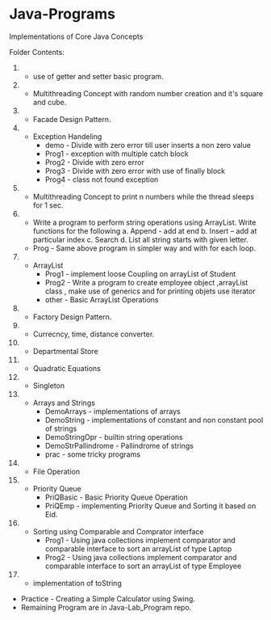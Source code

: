 # Java-Programs
Implementations of Core Java Concepts 

Folder Contents:
1. - use of getter and setter basic program.
2. - Multithreading Concept with random number creation and it's square and cube.
3. - Facade Design Pattern.
4. - Exception Handeling
      - demo - Divide with zero error till user inserts a non zero value
      - Prog1 - exception with multiple catch block
      - Prog2 - Divide with zero error
      - Prog3 - Divide with zero error with use of finally block
      - Prog4 - class not found exception
5. - Multithreading Concept to print n numbers while the thread sleeps for 1 sec.
6. - Write a program to perform string operations using ArrayList. Write functions for
the following a. Append - add at end b. Insert – add at particular index c. Search d. List all
string starts with given letter.
   - Prog - Same above program in simpler way and with for each loop.
7. - ArrayList
      - Prog1 - implement loose Coupling on arrayList of Student
      - Prog2 - Write a program to create employee object ,arrayList class , make use of generics and for printing objets use iterator 
      - other - Basic ArrayList Operations
8. - Factory Design Pattern.
9. - Currecncy, time, distance converter.
10. - Departmental Store
11. - Quadratic Equations
12. - Singleton
13. - Arrays and Strings
       - DemoArrays - implementations of arrays
       - DemoString - implementations of constant and non constant pool of strings
       - DemoStringOpr - builtin string operations
       - DemoStrPallindrome - Pallindrome of strings
       - prac - some tricky programs
14. - File Operation
15. - Priority Queue
       - PriQBasic - Basic Priority Queue Operation
       - PriQEmp - implementing Priority Queue and Sorting it based on Eid.
16. - Sorting using Comparable and Comprator interface 
       - Prog1 - Using java collections implement comparator and comparable interface to sort an arrayList of type Laptop 
       - Prog2 - Using java collections implement comparator and comparable interface to sort an arrayList of type Employee 
17. - implementation of toString
- Practice - Creating a Simple Calculator using Swing.
- Remaining Program are in Java-Lab_Program repo.
